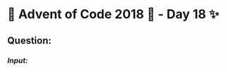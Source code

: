 # :christmas_tree: Advent of Code 2018 :christmas_tree: - Day 18 :sparkles:
## Question: 
>
>
>

### *Input:*

>
>
>